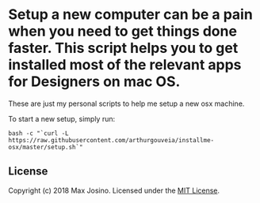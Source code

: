 # Setup a new computer can be a pain when you need to get things done faster. This script helps you to get installed most of the relevant apps for Designers on mac OS.

These are just my personal scripts to help me setup a new osx machine.

To start a new setup, simply run:

```shell
bash -c "`curl -L https://raw.githubusercontent.com/arthurgouveia/installme-osx/master/setup.sh`"
```
  
## License

Copyright (c) 2018 Max Josino. Licensed under the [MIT License](http://www.opensource.org/licenses/mit-license.php).
